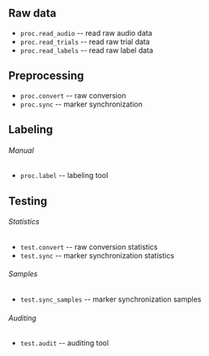 Raw data
--------

- `proc.read_audio` -- read raw audio data
- `proc.read_trials` -- read raw trial data
- `proc.read_labels` -- read raw label data

Preprocessing
-------------

- `proc.convert` -- raw conversion
- `proc.sync` -- marker synchronization

Labeling
--------

###### Manual

- `proc.label` -- labeling tool

Testing
-------

###### Statistics

- `test.convert` -- raw conversion statistics
- `test.sync` -- marker synchronization statistics

###### Samples

- `test.sync_samples` -- marker synchronization samples

###### Auditing

- `test.audit` -- auditing tool

